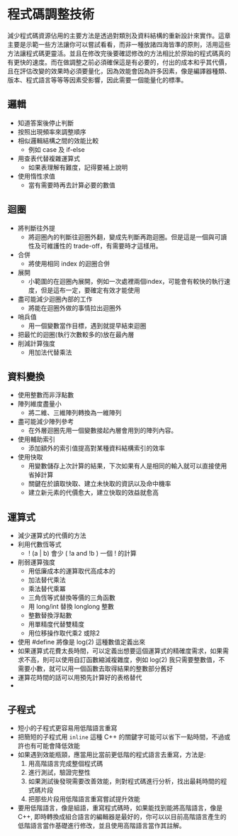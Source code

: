 # 程式碼調整技術
減少程式碼資源佔用的主要方法是透過對類別及資料結構的重新設計來實作。這章主要是示範一些方法讓你可以嘗試看看，而非一種放諸四海皆準的原則，活用這些方法讓程式碼更靈活。並且在修改完後要確認修改的方法相比於原始的程式碼真的有更快的速度。而在做調整之前必須確保這是有必要的，付出的成本和乎其代價，且在評估改變的效果時必須要量化，因為效能會因為許多因素，像是編譯器種類、版本、程式語言等等等因素受影響，因此需要一個能量化的標準。
## 邏輯
* 知道答案後停止判斷
* 按照出現頻率來調整順序
* 相似邏輯結構之間的效能比較
	* 例如 case 及 if-else
* 用查表代替複雜運算式
	* 如果表理解有難度，記得要補上說明
* 使用惰性求值
	* 當有需要時再去計算必要的數值
## 迴圈
* 將判斷往外提
	* 將迴圈內的判斷往迴圈外翻，變成先判斷再跑迴圈。但是這是一個與可讀性及可維護性的 trade-off，有需要時才這樣用。
* 合併
	* 將使用相同 index 的迴圈合併
* 展開
	* 小範圍的在迴圈內展開，例如一次處裡兩個index，可能會有較快的執行速度，但是這布一定，要確定有效才能使用
* 盡可能減少迴圈內部的工作
	* 將能在迴圈外做的事情拉出迴圈外
* 哨兵值
	* 用一個變數當作目標，遇到就提早結束迴圈
* 把最忙的迴圈(執行次數較多的)放在最內層
* 削減計算強度
	* 用加法代替乘法
## 資料變換
* 使用整數而非浮點數
* 陣列維度盡量小
	* 將二維、三維陣列轉換為一維陣列
* 盡可能減少陣列參考
	* 在外層迴圈先用一個變數接起內層會用到的陣列內容。
* 使用輔助索引
	* 添加額外的索引值提高對某種資料結構索引的效率
* 使用快取
	* 用變數儲存上次計算的結果，下次如果有人是相同的輸入就可以直接使用省掉計算
	* 關鍵在於讀取快取、建立未快取的資訊以及命中機率
	* 建立新元素的代價愈大，建立快取的效益就愈高
## 運算式
* 減少運算式的代價的方法
* 利用代數恆等式
	* ! (a | b) 會少 ( !a and !b ) 一個 ! 的計算
* 削弱運算強度
	* 用低廉成本的運算取代高成本的
	* 加法替代乘法
	* 乘法替代乘冪
	* 三角恆等式替換等價的三角函數
	* 用 long/int 替換 longlong 整數
	* 整數替換浮點數
	* 用單精度代替雙精度
	* 用位移操作取代乘2 或除2
* 使用 #define 將像是 log(2) 這種數值定義出來
* 如果運算式花費太長時間，可以定義出想要這個運算式的精確度需求，如果需求不高，則可以使用自訂函數縮減複雜度，例如 log(2) 我只需要整數值，不需要小數，就可以用一個函數去取得結果的整數部分舊好
* 運算花時間的話可以用預先計算好的表格替代
* 
## 子程式
* 短小的子程式更容易用低階語言重寫
* 把簡短的子程式用 `inline` 這種 C++ 的關鍵字可能可以省下一點時間，不過或許也有可能會降低效能
* 如果遇到效能瓶頸，應當用比當前更低階的程式語言去重寫，方法是:
	1. 用高階語言完成整個程式碼
	2. 進行測試，驗證完整性
	3. 如果測試後發現需要改善效能，則對程式碼進行分析，找出最耗時間的程式碼片段
	4. 把那些片段用低階語言重寫嘗試提升效能
* 要用低階語言，像是組語，重寫程式碼時，如果能找到能將高階語言，像是C++, 即時轉換成組合語言的編輯器是最好的，你可以以目前高階語言產生的低階語言當作基礎進行修改，並且使用高階語言當作其註解。
<!--stackedit_data:
eyJoaXN0b3J5IjpbLTQzMzQ5NTU1NywxNDgzMjE2MDk2LDIwMj
M2MDUwMDgsMTAxMjI3MjIyNCwtNTg5ODYwNzM0LDEyODU0Mzc1
MzIsNDE5NTUxODg2LC05NzEzNjc3MzUsMTQyMjQwMDA5MywyMz
Q1MjkzMzIsLTc0NTY0NDQ1LDEyMjMwODMxNTQsNjAyMTU1NTk1
LDQyMzE2Mjg1MSwxMDIzMzk1MzkxLC05ODk5NTY2MDMsMTk2MT
g5MTAxNiwtOTg4MzI5MjMzLDE0NjMwOTI3ODQsLTEzNjU3NTU5
NTZdfQ==
-->